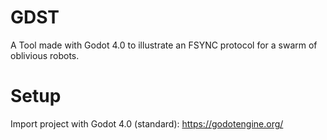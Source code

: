 # GDST

A Tool made with Godot 4.0 to illustrate an FSYNC protocol for a swarm of oblivious robots.

# Setup

Import project with Godot 4.0 (standard): https://godotengine.org/
